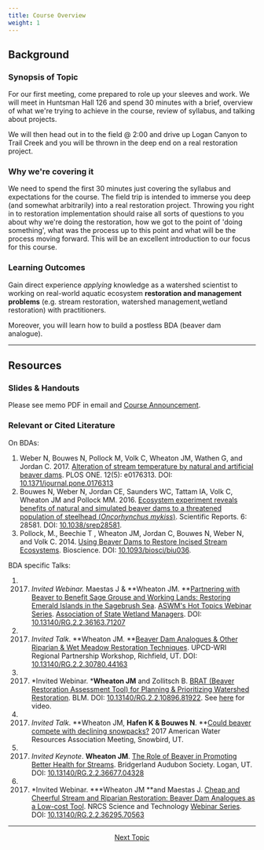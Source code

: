 ```yaml
---
title: Course Overview
weight: 1
---
```


## Background

### Synopsis of Topic
For our first meeting, come prepared to role up your sleeves and work. We will meet in Huntsman Hall 126 and spend 30 minutes with a brief, overview of what we're trying to achieve in the course, review of syllabus, and talking about projects. 

We will then head out in to the field @ 2:00 and drive up Logan Canyon to Trail Creek and you will be thrown in the deep end on a real restoration project.   

### Why we're covering it
We need to spend the first 30 minutes just covering the syllabus and expectations for the course. The field trip is intended to immerse you deep (and somewhat arbitrarily) into a real restoration project. Throwing you right in to restoration implementation should raise all sorts of questions to you about why we're doing the restoration, how we got to the point of 'doing something', what was the process up to this point and what will be the process moving forward. This will be an excellent introduction to our focus for this course.

### Learning Outcomes
Gain direct experience *applying* knowledge as a watershed scientist to working on real-world aquatic ecosystem **restoration and management problems** (e.g. stream restoration, watershed management,wetland restoration) with practitioners. 

Moreover, you will learn how to build a postless BDA (beaver dam analogue).

------
## Resources

### Slides & Handouts
Please see memo PDF in email and [Course Announcement](https://usu.instructure.com/courses/468472/discussion_topics/1534027).

### Relevant or Cited Literature

On BDAs:

1. Weber N, Bouwes N, Pollock M, Volk C,  Wheaton JM, Wathen G, and Jordan C. 2017. [Alteration of stream temperature by natural and artificial beaver dams](https://www.researchgate.net/publication/316995139_Alteration_of_stream_temperature_by_natural_and_artificial_beaver_dams). PLOS ONE. 12(5): e0176313. DOI: [10.1371/journal.pone.0176313](http://dx.doi.org/10.1371/journal.pone.0176313)
2. Bouwes N, Weber N, Jordan CE, Saunders WC, Tattam IA, Volk C, Wheaton JM and Pollock MM. 2016. [Ecosystem experiment reveals benefits of natural and simulated beaver dams to a threatened population of steelhead (*Oncorhynchus mykiss*)](http://www.nature.com/articles/srep28581). Scientific Reports. 6: 28581. DOI: [10.1038/srep28581](http://dx.doi.org/10.1038/srep28581).
3. Pollock, M., Beechie T , Wheaton JM, Jordan C,  Bouwes N, Weber N, and Volk C. 2014. [Using Beaver Dams  to Restore Incised Stream Ecosystems](https://www.researchgate.net/publication/261215514_Using_Beaver_Dams_to_Restore_Incised_Stream_Ecosystems). Bioscience. DOI: [10.1093/biosci/biu036](http://dx.doi.org/10.1093/biosci/biu036).

BDA specific  Talks:

1. 2017. *Invited Webinar.* Maestas J & **Wheaton JM. **[Partnering with Beaver to Benefit Sage Grouse and Working Lands: Restoring Emerald Islands in the Sagebrush Sea](https://www.researchgate.net/publication/318707571_Partnering_with_Beaver_to_Benefit_Sage_Grouse_and_Working_Lands_Restoring_Emerald_Islands_in_the_Sagebrush_Sea). [ASWM's Hot Topics Webinar Series](https://www.aswm.org/aswm/aswm-webinarscalls/8386-aswm-hot-topics-webinar-series). [Association of State Wetland Managers](https://www.aswm.org/). DOI: [10.13140/RG.2.2.36163.71207](http://dx.doi.org/10.13140/RG.2.2.36163.71207)
2. 2017. *Invited Talk*. **Wheaton JM.  **[Beaver Dam Analogues & Other Riparian & Wet Meadow Restoration Techniques](https://www.researchgate.net/publication/316858589_Beaver_Dam_Analogues_Other_Riparian_Wet_Meadow_Restoration_Techniques). UPCD-WRI Regional Partnership Workshop, Richfield, UT. DOI: [10.13140/RG.2.2.30780.44163](http://dx.doi.org/10.13140/RG.2.2.30780.44163)
3. 2017. *Invited Webinar. ***Wheaton JM** and Zollitsch B. [BRAT (Beaver Restoration Assessment Tool) for Planning & Prioritizing Watershed Restoration](https://www.researchgate.net/publication/316796241_BRAT_Beaver_Restoration_Assessment_Tool_for_Planning_Prioritizing_Watershed_Restoration). BLM. DOI: [10.13140/RG.2.2.10896.81922](http://dx.doi.org/10.13140/RG.2.2.10896.81922). See [here](https://youtu.be/e28Ix-08PdM) for video. 
4. 2017. *Invited Talk*. **Wheaton JM, **Hafen K & Bouwes N**.  **[Could beaver compete with declining snowpacks?](https://www.researchgate.net/publication/318351273_Could_beaver_compete_with_a_declining_snowpack) 2017 American Water Resources Association Meeting, Snowbird, UT.
5. 2017. *Invited Keynote*. **Wheaton JM**. [The Role of Beaver in Promoting Better Health for Streams](https://www.researchgate.net/publication/316428092_The_Role_of_Beaver_in_Promoting_Better_Health_for_Streams). Bridgerland Audubon Society. Logan, UT. DOI: [10.13140/RG.2.2.36677.04328](http://dx.doi.org/10.13140/RG.2.2.36677.04328)
6. 2017. *Invited Webinar. ***Wheaton JM **and Maestas J. [Cheap and Cheerful Stream and Riparian Restoration: Beaver Dam Analogues as a Low-cost Tool](https://www.researchgate.net/publication/315498006_Cheap_and_Cheerful_Stream_and_Riparian_Restoration_Beaver_Dam_Analogues_as_a_Low-cost_Tool). NRCS Science and Technology [Webinar Series](https://www.researchgate.net/publication/315498006_Cheap_and_Cheerful_Stream_and_Riparian_Restoration_Beaver_Dam_Analogues_as_a_Low-cost_Tool). DOI: [10.13140/RG.2.2.36295.70563](http://dx.doi.org/10.13140/RG.2.2.36295.70563)

-----
<div align="center">
	<a class="hollow button" href="{{ site/baseurl }}/Course_Topics/WATS_5340/Restoration_Process"> Next Topic <i class="fa fa-arrow-circle-right" aria-hidden="true"></i></a>  

</div>
